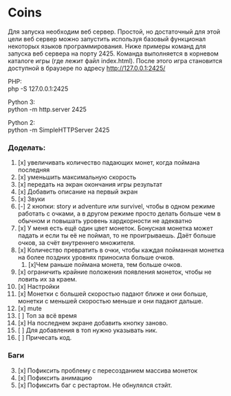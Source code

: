 # Coins

Для запуска необходим веб сервер. Простой, но достаточный для этой цели веб сервер можно запустить используя базовый функционал некоторых языков программирования. Ниже примеры команд для запуска веб сервера на порту 2425. Команда выполняется в корневом каталоге игры (где лежит файл index.html). После этого игра становится доступной в браузере по адресу http://127.0.0.1:2425/

PHP:  
php -S 127.0.0.1:2425

Python 3:  
python -m http.server 2425

Python 2:  
python -m SimpleHTTPServer 2425

### Доделать:

1.  [x] увеличивать количество падающих монет, когда поймана последняя
2.  [x] уменьшить максимальную скорость
3.  [x] передать на экран окончания игры результат
4.  [x] Добавить описание на первый экран
5.  [x] Звуки
6.  [-] 2 кнопки: story и adventure или survivel, чтобы в одном режиме работать с очками, а в другом режиме просто делать больше чем в обычном и повышать уровень хардкорности не адекватно
7.  [x] У меня есть ещё один цвет монеток. Бонусная монетка может падать и если ты её не поймал, то не проигрываешь. Даёт больше очков, за счёт внутреннего множителя.
8.  [x] Количество превратить в очки, чтобы каждая пойманная монетка на более поздних уровнях приносила больше очков.
    1. [x]Чем раньше поймана монета, тем больше очков.
9.  [x] ограничить крайние положения появления монеток, чтобы не ловить их за краем.
10. [x] Настройки
11. [x] Монетки с большей скоростью падают ближе и они больше, монетки с меньшей скоростью меньше и они падают дальше.
12. [x] mute
13. [ ] Топ за всё время
14. [x] На последнем экране добавить кнопку заново.
15. [ ] Для добавления в топ нужно указывать ник.
16. [ ] Причесать код.

### Баги

3.  [x] Пофиксить проблему с пересозданием массива монеток
4.  [x] Пофиксить анимацию
5.  [x] Пофиксить баг с рестартом. Не обнулялся стэйт.
